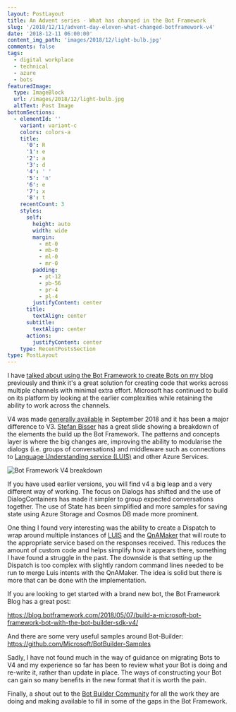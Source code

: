 ```yaml
---
layout: PostLayout
title: An Advent series - What has changed in the Bot Framework
slug: '/2018/12/11/advent-day-eleven-what-changed-botframework-v4'
date: '2018-12-11 06:00:00'
content_img_path: 'images/2018/12/light-bulb.jpg'
comments: false
tags:
  - digital workplace
  - technical
  - azure
  - bots
featuredImage:
  type: ImageBlock
  url: /images/2018/12/light-bulb.jpg
  altText: Post Image
bottomSections:
  - elementId: ''
    variant: variant-c
    colors: colors-a
    title:
      '0': R
      '1': e
      '2': a
      '3': d
      '4': ' '
      '5': 'n'
      '6': e
      '7': x
      '8': t
    recentCount: 3
    styles:
      self:
        height: auto
        width: wide
        margin:
          - mt-0
          - mb-0
          - ml-0
          - mr-0
        padding:
          - pt-12
          - pb-56
          - pr-4
          - pl-4
        justifyContent: center
      title:
        textAlign: center
      subtitle:
        textAlign: center
      actions:
        justifyContent: center
    type: RecentPostsSection
type: PostLayout
---
```


I have [talked about using the Bot Framework to create Bots on my blog](/tag/bots) previously and think it's a great solution for creating code that works across multiple channels with minimal extra effort. Microsoft has continued to build on its platform by looking at the earlier complexities while retaining the ability to work across the channels.

V4 was made [generally available](https://azure.microsoft.com/en-gb/updates/microsoft-bot-framework-v4-sdk-is-now-generally-available/) in September 2018 and it has been a major difference to V3. [Stefan Bisser](https://twitter.com/cloudguy_pro) has a great slide showing a breakdown of the elements the build up the Bot Framework. The patterns and concepts layer is where the big changes are, improving the ability to modularise the dialogs (i.e. groups of conversations) and middleware such as connections to [Language Understanding service (LUIS)](https://www.luis.ai) and other Azure Services.

![Bot Framework V4 breakdown](/images/2018/12/BotFrameworkV4.jpg)

If you have used earlier versions, you will find v4 a big leap and a very different way of working. The focus on Dialogs has shifted and the use of DialogContainers has made it simpler to group expected conversations together. The use of State has been simplified and more samples for saving state using Azure Storage and Cosmos DB made more prominent.

One thing I found very interesting was the ability to create a Dispatch to wrap around multiple instances of [LUIS](https://www.luis.ai) and the [QnAMaker](https://www.qnamaker.ai/) that will route to the appropriate service based on the responses received. This reduces the amount of custom code and helps simplify how it appears there, something I have found a struggle in the past. The downside is that setting up the Dispatch is too complex with slightly random command lines needed to be run to merge Luis intents with the QnAMaker. The idea is solid but there is more that can be done with the implementation.

If you are looking to get started with a brand new bot, the Bot Framework Blog has a great post:

https://blog.botframework.com/2018/05/07/build-a-microsoft-bot-framework-bot-with-the-bot-builder-sdk-v4/

And there are some very useful samples around Bot-Builder:
https://github.com/Microsoft/BotBuilder-Samples

Sadly, I have not found much in the way of guidance on migrating Bots to V4 and my experience so far has been to review what your Bot is doing and re-write it, rather than update in place. The ways of constructing your Bot can gain so many benefits in the new format that it is worth the pain.

Finally, a shout out to the [Bot Builder Community](https://github.com/botbuildercommunity) for all the work they are doing and making available to fill in some of the gaps in the Bot Framework.
